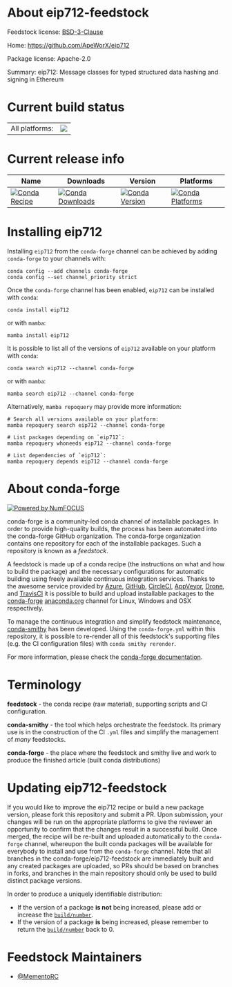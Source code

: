 About eip712-feedstock
======================

Feedstock license: [BSD-3-Clause](https://github.com/conda-forge/eip712-feedstock/blob/main/LICENSE.txt)

Home: https://github.com/ApeWorX/eip712

Package license: Apache-2.0

Summary: eip712: Message classes for typed structured data hashing and signing in Ethereum

Current build status
====================


<table><tr><td>All platforms:</td>
    <td>
      <a href="https://dev.azure.com/conda-forge/feedstock-builds/_build/latest?definitionId=20947&branchName=main">
        <img src="https://dev.azure.com/conda-forge/feedstock-builds/_apis/build/status/eip712-feedstock?branchName=main">
      </a>
    </td>
  </tr>
</table>

Current release info
====================

| Name | Downloads | Version | Platforms |
| --- | --- | --- | --- |
| [![Conda Recipe](https://img.shields.io/badge/recipe-eip712-green.svg)](https://anaconda.org/conda-forge/eip712) | [![Conda Downloads](https://img.shields.io/conda/dn/conda-forge/eip712.svg)](https://anaconda.org/conda-forge/eip712) | [![Conda Version](https://img.shields.io/conda/vn/conda-forge/eip712.svg)](https://anaconda.org/conda-forge/eip712) | [![Conda Platforms](https://img.shields.io/conda/pn/conda-forge/eip712.svg)](https://anaconda.org/conda-forge/eip712) |

Installing eip712
=================

Installing `eip712` from the `conda-forge` channel can be achieved by adding `conda-forge` to your channels with:

```
conda config --add channels conda-forge
conda config --set channel_priority strict
```

Once the `conda-forge` channel has been enabled, `eip712` can be installed with `conda`:

```
conda install eip712
```

or with `mamba`:

```
mamba install eip712
```

It is possible to list all of the versions of `eip712` available on your platform with `conda`:

```
conda search eip712 --channel conda-forge
```

or with `mamba`:

```
mamba search eip712 --channel conda-forge
```

Alternatively, `mamba repoquery` may provide more information:

```
# Search all versions available on your platform:
mamba repoquery search eip712 --channel conda-forge

# List packages depending on `eip712`:
mamba repoquery whoneeds eip712 --channel conda-forge

# List dependencies of `eip712`:
mamba repoquery depends eip712 --channel conda-forge
```


About conda-forge
=================

[![Powered by
NumFOCUS](https://img.shields.io/badge/powered%20by-NumFOCUS-orange.svg?style=flat&colorA=E1523D&colorB=007D8A)](https://numfocus.org)

conda-forge is a community-led conda channel of installable packages.
In order to provide high-quality builds, the process has been automated into the
conda-forge GitHub organization. The conda-forge organization contains one repository
for each of the installable packages. Such a repository is known as a *feedstock*.

A feedstock is made up of a conda recipe (the instructions on what and how to build
the package) and the necessary configurations for automatic building using freely
available continuous integration services. Thanks to the awesome service provided by
[Azure](https://azure.microsoft.com/en-us/services/devops/), [GitHub](https://github.com/),
[CircleCI](https://circleci.com/), [AppVeyor](https://www.appveyor.com/),
[Drone](https://cloud.drone.io/welcome), and [TravisCI](https://travis-ci.com/)
it is possible to build and upload installable packages to the
[conda-forge](https://anaconda.org/conda-forge) [anaconda.org](https://anaconda.org/)
channel for Linux, Windows and OSX respectively.

To manage the continuous integration and simplify feedstock maintenance,
[conda-smithy](https://github.com/conda-forge/conda-smithy) has been developed.
Using the ``conda-forge.yml`` within this repository, it is possible to re-render all of
this feedstock's supporting files (e.g. the CI configuration files) with ``conda smithy rerender``.

For more information, please check the [conda-forge documentation](https://conda-forge.org/docs/).

Terminology
===========

**feedstock** - the conda recipe (raw material), supporting scripts and CI configuration.

**conda-smithy** - the tool which helps orchestrate the feedstock.
                   Its primary use is in the construction of the CI ``.yml`` files
                   and simplify the management of *many* feedstocks.

**conda-forge** - the place where the feedstock and smithy live and work to
                  produce the finished article (built conda distributions)


Updating eip712-feedstock
=========================

If you would like to improve the eip712 recipe or build a new
package version, please fork this repository and submit a PR. Upon submission,
your changes will be run on the appropriate platforms to give the reviewer an
opportunity to confirm that the changes result in a successful build. Once
merged, the recipe will be re-built and uploaded automatically to the
`conda-forge` channel, whereupon the built conda packages will be available for
everybody to install and use from the `conda-forge` channel.
Note that all branches in the conda-forge/eip712-feedstock are
immediately built and any created packages are uploaded, so PRs should be based
on branches in forks, and branches in the main repository should only be used to
build distinct package versions.

In order to produce a uniquely identifiable distribution:
 * If the version of a package **is not** being increased, please add or increase
   the [``build/number``](https://docs.conda.io/projects/conda-build/en/latest/resources/define-metadata.html#build-number-and-string).
 * If the version of a package **is** being increased, please remember to return
   the [``build/number``](https://docs.conda.io/projects/conda-build/en/latest/resources/define-metadata.html#build-number-and-string)
   back to 0.

Feedstock Maintainers
=====================

* [@MementoRC](https://github.com/MementoRC/)

